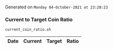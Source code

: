 Generated on `Monday 04-October-2021 at 23:28:23`

### Current to Target Coin Ratio
`current_coin_ratio.sh`

Date|Current|Target|Ratio
---|---|---|---
